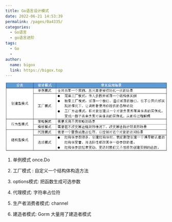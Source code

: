 ```yaml
---
title: Go语言设计模式
date: 2022-06-21 14:53:39
permalink: /pages/0a4335/
categories:
  - Go语言
  - go语言进阶
tags:
  - Go
  - 
author: 
  name: bigox
  link: https://bigox.top
---
```

![img](https://raw.githubusercontent.com/daniuEvan/pictrues/main/Typora/20220621145554)

1. 单例模式 once.Do
2. 工厂模式 : 自定义一个结构体构造方法
3. options模式: 把函数生成可选参数
4. 代理模式: 字符串占位符
5. 生产者消费者模式: channel

6. 建造者模式: Gorm 大量用了建造者模式